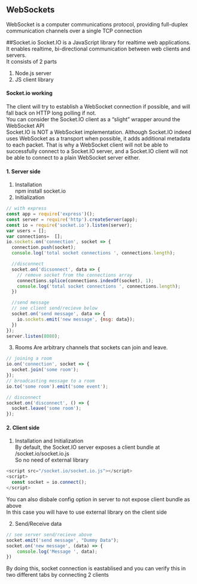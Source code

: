 ## WebSockets
WebSocket is a computer communications protocol, providing full-duplex communication channels over a single TCP connection

##Socket.io
Socket.IO is a JavaScript library for realtime web applications. It enables realtime, bi-directional communication between web clients and servers.  
It consists of 2 parts  
1. Node.js server
2. JS client library

#### Socket.io working
The client will try to establish a WebSocket connection if possible, and will fall back on HTTP long polling if not.  
You can consider the Socket.IO client as a “slight” wrapper around the WebSocket API  
Socket.IO is NOT a WebSocket implementation. Although Socket.IO indeed uses WebSocket as a transport when possible, it adds additional metadata to each packet. That is why a WebSocket client will not be able to successfully connect to a Socket.IO server, and a Socket.IO client will not be able to connect to a plain WebSocket server either.  

#### 1. Server side
1. Installation  
npm install socket.io  
2. Initialization
```javascript
// with express
const app = require('express')();
const server = require('http').createServer(app);
const io = require('socket.io').listen(server);
var users = [];
var connections=  [];
io.sockets.on('connection', socket => { 
  connection.push(socket);
  console.log('total socket connections ', connections.length);

  //disconnect
  socket.on('dicsonnect', data => {
  	// remove socket from the connections array
  	connections.splice(connections.indexOf(socket), 1);
	console.log('total socket connections ', connections.length);
  })

  //send message
  // see client send/recieve below
  socket.on('send message', data => {
  	io.sockets.emit('new message', {msg: data});
  })
});
server.listen(8080);
```
3. Rooms
Are arbitrary channels that sockets can join and leave.  
```javascript
// joining a room
io.on('connection', socket => {
  socket.join('some room');
});
// broadcasting message to a room
io.to('some room').emit('some event');

// disconnect
socket.on('disconnect', () => {
  socket.leave('some room');
});
```

#### 2. Client side
1. Installation and Initialization  
By default, the Socket.IO server exposes a client bundle at /socket.io/socket.io.js  
So no need of external library
```javascript
<script src="/socket.io/socket.io.js"></script>
<script>
  const socket = io.connect();
</script>
```
You can also disbale config option in server to not expose client bundle as above  
In this case you will have to use external library on the client side

2. Send/Receive data
```javascript
// see server send/recieve above
socket.emit('send message', "Dummy Data");
socket.on('new message', (data) => {
	console.log('Message ', data);
})
```
By doing this, socket connection is eastablised and you can verify this in two different tabs by connecting 2 clients